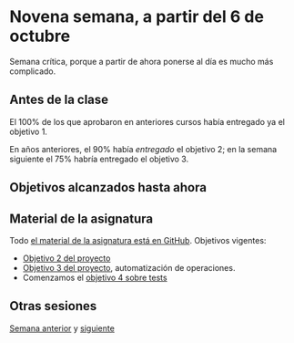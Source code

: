 # Novena semana, a partir del 6 de octubre

Semana crítica, porque a partir de ahora ponerse al día es mucho más complicado.

## Antes de la clase

El 100% de los que aprobaron en anteriores cursos había entregado ya el objetivo
1.

En años anteriores, el 90% había *entregado* el objetivo 2; en la semana
siguiente el 75% habría entregado el objetivo 3.

## Objetivos alcanzados hasta ahora


## Material de la asignatura

Todo [el material de la asignatura está en
GitHub](http://jj.github.io/IV). Objetivos vigentes:

* [Objetivo 2 del proyecto](http://jj.github.io/IV/documentos/proyecto/2.Modelo)
* [Objetivo 3 del
  proyecto](http://jj.github.io/IV/documentos/proyecto/3.Automatizar),
  automatización de operaciones.
* Comenzamos el [objetivo 4 sobre tests](http://jj.github.io/IV/documentos/proyecto/4.Tests)

## Otras sesiones

[Semana anterior](semana-08.md) y [siguiente](semana-10.md)
